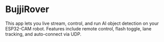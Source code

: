 # BujjiRover
This app lets you live stream, control, and run AI object detection on your ESP32-CAM robot. Features include remote control, flash toggle, lane tracking, and auto-connect via UDP.

